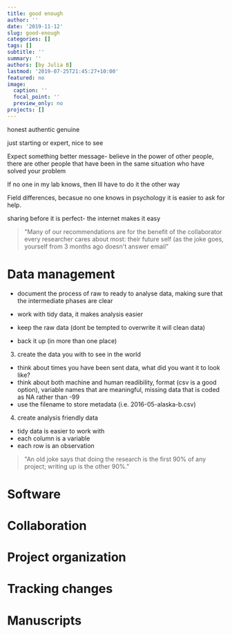 ```yaml
---
title: good enough
author: ''
date: '2019-11-12'
slug: good-enough
categories: []
tags: []
subtitle: ''
summary: ''
authors: [by Julia B]
lastmod: '2019-07-25T21:45:27+10:00'
featured: no
image:
  caption: ''
  focal_point: ''
  preview_only: no
projects: []
---
```



honest authentic genuine 

just starting or expert, nice to see

Expect something better message- believe in the power of other people, there are other people that have been in the same situation who have solved your problem

If no one in my lab knows, then Ill have to do it the other way 

Field differences, becasue no one knows in psychology it is easier to ask for help. 

sharing before it is perfect- the internet makes it easy 

> "Many of our recommendations are for the benefit of the collaborator every researcher cares about most: their future self (as the joke goes, yourself from 3 months ago doesn't answer email"


# Data management
- document the process of raw to ready to analyse data, making sure that the intermediate phases are clear
- work with tidy data, it makes analysis easier 

- keep the raw data (dont be tempted to overwrite it will clean data)
- back it up (in more than one place)
3. create the data you with to see in the world 
-    think about times you have been sent data, what did you want it to look like? 
-    think about both machine and human readibility, format (csv is a good option), variable names that are meaningful, missing data that is coded as NA rather than -99
- use the filename to store metadata (i.e. 2016-05-alaska-b.csv)
4. create analysis friendly data
- tidy data is easier to work with
- each column is a variable
- each row is an observation

> "An old joke says that doing the research is the first 90% of any project; writing up is the other
90%."

# Software


# Collaboration


# Project organization


# Tracking changes



# Manuscripts